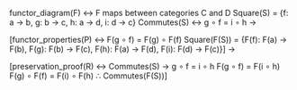 functor_diagram(F) ↔
    F maps between categories C and D
    Square(S) = {f: a → b, g: b → c, h: a → d, i: d → c}
    Commutes(S) ↔ g ∘ f = i ∘ h
→

[functor_properties(P) ↔
    F(g ∘ f) = F(g) ∘ F(f)
    Square(F(S)) = {F(f): F(a) → F(b),
                    F(g): F(b) → F(c),
                    F(h): F(a) → F(d),
                    F(i): F(d) → F(c)}]
→

[preservation_proof(R) ↔
    Commutes(S) → g ∘ f = i ∘ h
    F(g ∘ f) = F(i ∘ h)
    F(g) ∘ F(f) = F(i) ∘ F(h)
    ∴ Commutes(F(S))]
